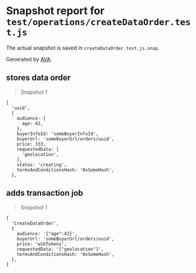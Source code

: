 # Snapshot report for `test/operations/createDataOrder.test.js`

The actual snapshot is saved in `createDataOrder.test.js.snap`.

Generated by [AVA](https://ava.li).

## stores data order

> Snapshot 1

    [
      'uuid',
      {
        audience: {
          age: 42,
        },
        buyerInfoId: 'someBuyerInfoId',
        buyerUrl: 'someBuyerUrl/orders/uuid',
        price: 333,
        requestedData: [
          'geolocation',
        ],
        status: 'creating',
        termsAndConditionsHash: '0xSomeHash',
      },
    

## adds transaction job

> Snapshot 1

    [
      'CreateDataOrder',
      {
        audience: '{"age":42}',
        buyerUrl: 'someBuyerUrl/orders/uuid',
        price: 'wibTokens',
        requestedData: '["geolocation"]',
        termsAndConditionsHash: '0xSomeHash',
      },
    ]